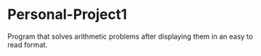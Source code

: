 # Personal-Project1

Program that solves arithmetic problems after displaying them in an easy to read format.
